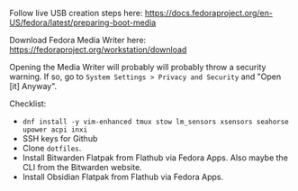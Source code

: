 Follow live USB creation steps here:
https://docs.fedoraproject.org/en-US/fedora/latest/preparing-boot-media

Download Fedora Media Writer here:
https://fedoraproject.org/workstation/download

Opening the Media Writer will probably will probably throw a security warning.
If so, go to `System Settings > Privacy and Security` and "Open [it] Anyway".

Checklist:
* `dnf install -y vim-enhanced tmux stow lm_sensors xsensors seahorse upower
  acpi inxi`
* SSH keys for Github
* Clone `dotfiles`.
* Install Bitwarden Flatpak from Flathub via Fedora Apps. Also maybe the CLI
  from the Bitwarden website.
* Install Obsidian Flatpak from Flathub via Fedora Apps.

